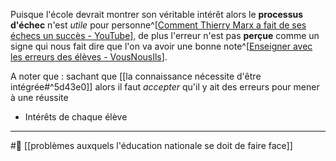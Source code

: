 Puisque l'école devrait montrer son véritable intérêt alors le **processus d'échec** n'est *utile* pour personne^[[Comment Thierry Marx a fait de ses échecs un succès - YouTube](https://youtu.be/HzTmxoriuWc?t=87)], de plus l'erreur n'est pas **perçue** comme un signe qui nous fait dire que l'on va avoir une bonne note^[[Enseigner avec les erreurs des élèves - VousNousIls](https://www.vousnousils.fr/2019/09/27/enseigner-avec-les-erreurs-des-eleves-625212)].

A noter que : sachant que [[la connaissance nécessite d'être intégrée#^5d43e0]] alors il faut *accepter* qu'il y ait des erreurs pour mener à une réussite

- Intérêts de chaque élève 

---
#🌱 [[problèmes auxquels l'éducation nationale se doit de faire face]]